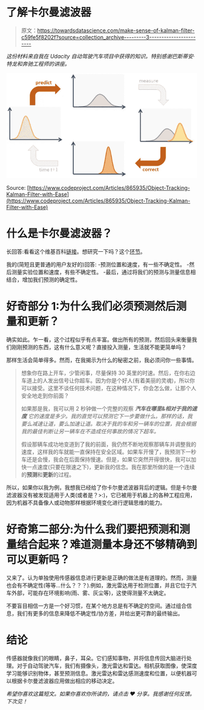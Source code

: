 # 了解卡尔曼滤波器

> 原文：<https://towardsdatascience.com/make-sense-of-kalman-filter-c59fe5f8202f?source=collection_archive---------3----------------------->

*这份材料来自我在 Udacity 自动驾驶汽车项目中获得的知识。特别感谢巴斯蒂安·特龙和奔驰工程师的讲座。*

![](img/3f356d0d0a2ad85c3c85503279ceb93b.png)

Source: [https://www.codeproject.com/Articles/865935/Object-Tracking-Kalman-Filter-with-Ease](https://www.codeproject.com/Articles/865935/Object-Tracking-Kalman-Filter-with-Ease)

# **什么是卡尔曼滤波器？**

长回答:看看这个维基百科[链接](https://en.wikipedia.org/wiki/Kalman_filter)。想研究一下吗？这个[环节](https://in.udacity.com/course/artificial-intelligence-for-robotics--cs373/)。

我的(简短且更普通的用户友好的)回答:
-预测位置和速度，有一些不确定性。
-然后测量实验位置和速度，有些不确定性。
-最后，通过将我们的预测与测量信息相结合，增加我们预测的确定性。

# **好奇部分 1:为什么我们必须预测然后测量和更新？**

确实如此。乍一看，这个过程似乎有点丰富。做出所有的预测，然后回头来衡量我们刚刚预测的东西，这有什么意义呢？直接投入测量，生活就不能更简单吗？

那样生活会简单得多。然而，在我揭示为什么的秘密之前，我必须问你一些事情。

> 想象你在路上开车，少管闲事，尽量保持 30 英里的时速。然后，在你右边车道上的人发出信号让你超车。因为你是个好人(有着美丽的灵魂)，所以你可以接受。这里不谈任何技术问题，在这种情况下，你会怎么做，让那个人安全地走到你前面？
> 
> 如果那是我，我可以用 2 秒钟做一个完整的观察 ***汽车在哪里&相对于我的速度*** *它的速度是多少。我的直觉可以预测它下一步要做什么。那样的话，我要么减速让道，要么加速让道。取决于我的车和另一辆车的位置，我会根据我的最佳判断让另一辆车在不造成任何事故的情况下超车。*
> 
> 假设那辆车成功地变道到了我的前面，我仍然不断地观察那辆车并调整我的速度，这样我的车就能一直保持在安全区域。如果车开慢了，我预测下一秒车还是会慢，我会在后面保持慢速。但是，如果它突然开得很快，我可以加快一点速度(只要在限速之下)，更新我的信念。我在那里所做的是一个连续的**预测**和**更新**的过程。

所以，如果你以我为例，我想我已经给了你卡尔曼滤波器背后的逻辑。但是卡尔曼滤波器没有被发现适用于人类(或者是？>:)，它已被用于机器上的各种工程应用，因为机器不具备像人或动物那样根据环境变化进行逻辑思维的能力。

# 好奇第二部分:为什么我们要把预测和测量结合起来？难道测量本身还不够精确到可以更新吗？

又来了。认为单独使用传感器信息进行更新是正确的做法是有道理的。然而，测量也会有不确定性(等等…什么？？？).例如，激光雷达用于检测位置，并且它位于汽车外部，可能存在环境影响(雨、雾、灰尘等)，这使得测量不太确定。

不要盲目相信一方是一个好习惯，在某个地方总是有不确定的空间。通过组合信息，我们有更多的信息来降低不确定性/协方差，并给出更可靠的最终输出。

# 结论

传感器就像我们的眼睛，鼻子，耳朵。它们感知事物，并将信息传回大脑进行处理。对于自动驾驶汽车，我们有摄像头，激光雷达和雷达。相机获取图像，使深度学习能够识别物体，甚至预测信息。激光雷达和雷达感测速度和位置，以便机器可以根据卡尔曼滤波器应用做出相应的移动决定。

**希望你喜欢这篇短文。如果你喜欢你所读的，请点击* ❤ *分享。我感谢任何反馈。下次见！**
